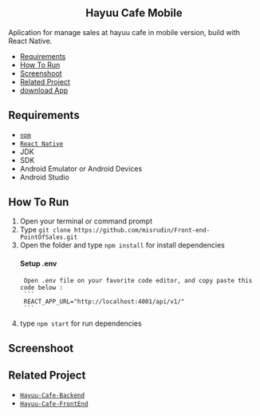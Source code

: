 <section id="home">
	
<h1 align="center">Hayuu Cafe Mobile</h1>

Aplication for manage sales at hayuu cafe in mobile version, build with React Native.

</section>

<div class="header">
	<ul>
		<li><a href="#requirements">Requirements</a></li>
		<li><a href="#how-to-run">How To Run</a></li>
		<li><a href="#screenshoot">Screenshoot</a></li>
		<li><a href="#related-project">Related Project</a></li>
		<li class="app"><a href="https://drive.google.com/file/d/16QpoJe794GxwuocDbEAUHa3jMkN-QFQ4/view?usp=sharing" target="_blank">download App</a></li>
	</ul>
</div>

<section id="requirements">
	
## Requirements
* [`npm`](https://www.npmjs.com/get-npm)
* [`React Native`](https://www.npmjs.com/get-npm)
* JDK
* SDK
* Android Emulator or Android Devices
* Android Studio
</section>

<section id="run">
	
## How To Run
1. Open your terminal or command prompt
2. Type `git clone https://github.com/misrudin/Front-end-PointOfSales.git`
3. Open the folder and type `npm install` for install dependencies
	#### Setup .env
		Open .env file on your favorite code editor, and copy paste this code below :
		```
		REACT_APP_URL="http://localhost:4001/api/v1/"
		```
4. type `npm start` for run dependencies
</section>

<section id="screenshoot">
	
## Screenshoot

</section>

<section id="project">
	
## Related Project
* [`Hayuu-Cafe-Backend`](https://github.com/misrudin/NodeWithExpress-backend-PointOfSales.git)
* [`Hayuu-Cafe-FrontEnd`](https://github.com/misrudin/Front-end-PointOfSales.git)
</section>
